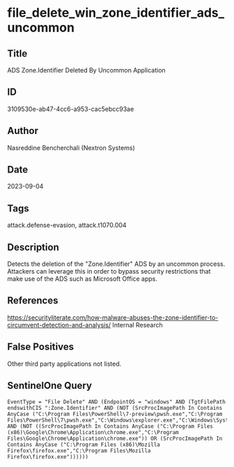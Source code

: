 # file_delete_win_zone_identifier_ads_uncommon

## Title
ADS Zone.Identifier Deleted By Uncommon Application

## ID
3109530e-ab47-4cc6-a953-cac5ebcc93ae

## Author
Nasreddine Bencherchali (Nextron Systems)

## Date
2023-09-04

## Tags
attack.defense-evasion, attack.t1070.004

## Description
Detects the deletion of the "Zone.Identifier" ADS by an uncommon process. Attackers can leverage this in order to bypass security restrictions that make use of the ADS such as Microsoft Office apps.

## References
https://securityliterate.com/how-malware-abuses-the-zone-identifier-to-circumvent-detection-and-analysis/
Internal Research

## False Positives
Other third party applications not listed.

## SentinelOne Query
```
EventType = "File Delete" AND (EndpointOS = "windows" AND (TgtFilePath endswithCIS ":Zone.Identifier" AND (NOT (SrcProcImagePath In Contains AnyCase ("C:\Program Files\PowerShell\7-preview\pwsh.exe","C:\Program Files\PowerShell\7\pwsh.exe","C:\Windows\explorer.exe","C:\Windows\System32\WindowsPowerShell\v1.0\powershell.exe","C:\Windows\SysWOW64\explorer.exe","C:\Windows\SysWOW64\WindowsPowerShell\v1.0\powershell.exe"))) AND (NOT ((SrcProcImagePath In Contains AnyCase ("C:\Program Files (x86)\Google\Chrome\Application\chrome.exe","C:\Program Files\Google\Chrome\Application\chrome.exe")) OR (SrcProcImagePath In Contains AnyCase ("C:\Program Files (x86)\Mozilla Firefox\firefox.exe","C:\Program Files\Mozilla Firefox\firefox.exe"))))))

```